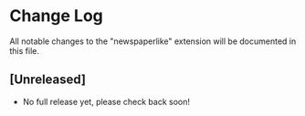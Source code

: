 # Change Log
All notable changes to the "newspaperlike" extension will be documented in this file.

## [Unreleased]
- No full release yet, please check back soon!
